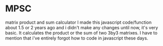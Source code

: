 # MPSC
matrix product and sum calculator
I made this javascript code/function about 1.5 or 2 years ago and i didn't make any changes until now, it's very basic.
It calculates the product or the sum of two 3by3 matrixes.
I have to mention that i've entirely forgot how to code in javascript these days.
